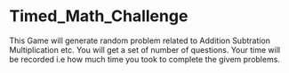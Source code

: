 # Timed_Math_Challenge

This Game will generate random problem related to Addition Subtration Multiplication etc.
You will get a set of number of questions.
Your time will be recorded i.e how much time you took to complete the givem problems.
 
